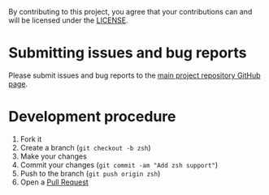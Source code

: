 By contributing to this project, you agree that your contributions can
and will be licensed under the [LICENSE][2].

# Submitting issues and bug reports

Please submit issues and bug reports to the
[main project repository GitHub page][1].

# Development procedure

1. Fork it
2. Create a branch (`git checkout -b zsh`)
3. Make your changes
4. Commit your changes (`git commit -am "Add zsh support"`)
5. Push to the branch (`git push origin zsh`)
6. Open a [Pull Request][3]

[1]:https://github.com/ryantm/dotfiles/issues
[2]:https://github.com/ryantm/dotfiles/blob/master/LICENSE.md
[3]:https://github.com/ryantm/dotfiles/pulls
